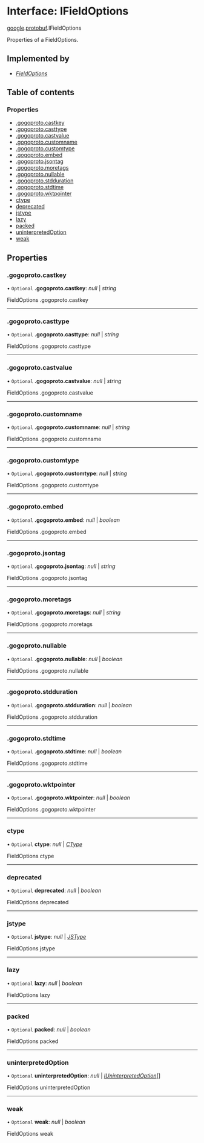 # Interface: IFieldOptions

[google](../modules/proto.google.md).[protobuf](../modules/proto.google.protobuf.md).IFieldOptions

Properties of a FieldOptions.

## Implemented by

* [*FieldOptions*](../classes/proto.google.protobuf.fieldoptions-1.md)

## Table of contents

### Properties

- [.gogoproto.castkey](proto.google.protobuf.ifieldoptions.md#.gogoproto.castkey)
- [.gogoproto.casttype](proto.google.protobuf.ifieldoptions.md#.gogoproto.casttype)
- [.gogoproto.castvalue](proto.google.protobuf.ifieldoptions.md#.gogoproto.castvalue)
- [.gogoproto.customname](proto.google.protobuf.ifieldoptions.md#.gogoproto.customname)
- [.gogoproto.customtype](proto.google.protobuf.ifieldoptions.md#.gogoproto.customtype)
- [.gogoproto.embed](proto.google.protobuf.ifieldoptions.md#.gogoproto.embed)
- [.gogoproto.jsontag](proto.google.protobuf.ifieldoptions.md#.gogoproto.jsontag)
- [.gogoproto.moretags](proto.google.protobuf.ifieldoptions.md#.gogoproto.moretags)
- [.gogoproto.nullable](proto.google.protobuf.ifieldoptions.md#.gogoproto.nullable)
- [.gogoproto.stdduration](proto.google.protobuf.ifieldoptions.md#.gogoproto.stdduration)
- [.gogoproto.stdtime](proto.google.protobuf.ifieldoptions.md#.gogoproto.stdtime)
- [.gogoproto.wktpointer](proto.google.protobuf.ifieldoptions.md#.gogoproto.wktpointer)
- [ctype](proto.google.protobuf.ifieldoptions.md#ctype)
- [deprecated](proto.google.protobuf.ifieldoptions.md#deprecated)
- [jstype](proto.google.protobuf.ifieldoptions.md#jstype)
- [lazy](proto.google.protobuf.ifieldoptions.md#lazy)
- [packed](proto.google.protobuf.ifieldoptions.md#packed)
- [uninterpretedOption](proto.google.protobuf.ifieldoptions.md#uninterpretedoption)
- [weak](proto.google.protobuf.ifieldoptions.md#weak)

## Properties

### .gogoproto.castkey

• `Optional` **.gogoproto.castkey**: *null* \| *string*

FieldOptions .gogoproto.castkey

___

### .gogoproto.casttype

• `Optional` **.gogoproto.casttype**: *null* \| *string*

FieldOptions .gogoproto.casttype

___

### .gogoproto.castvalue

• `Optional` **.gogoproto.castvalue**: *null* \| *string*

FieldOptions .gogoproto.castvalue

___

### .gogoproto.customname

• `Optional` **.gogoproto.customname**: *null* \| *string*

FieldOptions .gogoproto.customname

___

### .gogoproto.customtype

• `Optional` **.gogoproto.customtype**: *null* \| *string*

FieldOptions .gogoproto.customtype

___

### .gogoproto.embed

• `Optional` **.gogoproto.embed**: *null* \| *boolean*

FieldOptions .gogoproto.embed

___

### .gogoproto.jsontag

• `Optional` **.gogoproto.jsontag**: *null* \| *string*

FieldOptions .gogoproto.jsontag

___

### .gogoproto.moretags

• `Optional` **.gogoproto.moretags**: *null* \| *string*

FieldOptions .gogoproto.moretags

___

### .gogoproto.nullable

• `Optional` **.gogoproto.nullable**: *null* \| *boolean*

FieldOptions .gogoproto.nullable

___

### .gogoproto.stdduration

• `Optional` **.gogoproto.stdduration**: *null* \| *boolean*

FieldOptions .gogoproto.stdduration

___

### .gogoproto.stdtime

• `Optional` **.gogoproto.stdtime**: *null* \| *boolean*

FieldOptions .gogoproto.stdtime

___

### .gogoproto.wktpointer

• `Optional` **.gogoproto.wktpointer**: *null* \| *boolean*

FieldOptions .gogoproto.wktpointer

___

### ctype

• `Optional` **ctype**: *null* \| [*CType*](../enums/proto.google.protobuf.fieldoptions.ctype.md)

FieldOptions ctype

___

### deprecated

• `Optional` **deprecated**: *null* \| *boolean*

FieldOptions deprecated

___

### jstype

• `Optional` **jstype**: *null* \| [*JSType*](../enums/proto.google.protobuf.fieldoptions.jstype.md)

FieldOptions jstype

___

### lazy

• `Optional` **lazy**: *null* \| *boolean*

FieldOptions lazy

___

### packed

• `Optional` **packed**: *null* \| *boolean*

FieldOptions packed

___

### uninterpretedOption

• `Optional` **uninterpretedOption**: *null* \| [*IUninterpretedOption*](proto.google.protobuf.iuninterpretedoption.md)[]

FieldOptions uninterpretedOption

___

### weak

• `Optional` **weak**: *null* \| *boolean*

FieldOptions weak
